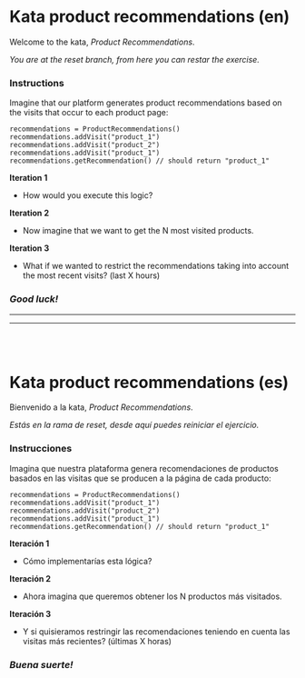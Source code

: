 # Kata product recommendations (en)
Welcome to the kata, <i>Product Recommendations</i>.

<i>You are at the reset branch, from here you can restar the exercise.</i>

### Instructions
Imagine that our platform generates product recommendations based on the visits that occur to each product page:

```
recommendations = ProductRecommendations()
recommendations.addVisit("product_1")
recommendations.addVisit("product_2")
recommendations.addVisit("product_1")
recommendations.getRecommendation() // should return "product_1"
```
<b>Iteration 1</b>
- How would you execute this logic?

<b>Iteration 2</b>
- Now imagine that we want to get the N most visited products.

<b>Iteration 3</b>
- What if we wanted to restrict the recommendations taking into account the most recent visits? (last X hours)

### <i>Good luck!</i>

<hr>
<hr>

<br>
<br>

# Kata product recommendations (es)
Bienvenido a la kata, <i>Product Recommendations</i>.

<i>Estás en la rama de reset, desde aquí puedes reiniciar el ejercicio.</i>

### Instrucciones
Imagina que nuestra plataforma genera recomendaciones de productos basados en las visitas que se producen a la página de cada producto:

```
recommendations = ProductRecommendations()
recommendations.addVisit("product_1")
recommendations.addVisit("product_2")
recommendations.addVisit("product_1")
recommendations.getRecommendation() // should return "product_1"
```

<b>Iteración 1</b>
- Cómo implementarías esta lógica?

<b>Iteración 2</b>
- Ahora imagina que queremos obtener los N productos más visitados.

<b>Iteración 3</b>
- Y si quisieramos restringir las recomendaciones teniendo en cuenta las visitas más recientes? (últimas X horas)


### <i>Buena suerte!</i>